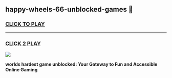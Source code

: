 
## happy-wheels-66-unblocked-games 👋
<h3>
<a href="https://premium.freeplayer.one?title=happy-wheels-66-unblocked-games&ref=14F">CLICK TO PLAY</a></h3>
<hr>

<h3>
<a href="https://premium.freeplayer.one?title=happy-wheels-66-unblocked-games&ref=14F">CLICK 2 PLAY</a>
  
</h3>

<a href="https://premium.freeplayer.one?title=happy-wheels-66-unblocked-games&ref=12F/"><img src="https://clearcache.store/games.png"></a>


**worlds hardest game unblocked: Your Gateway to Fun and Accessible Online Gaming**
